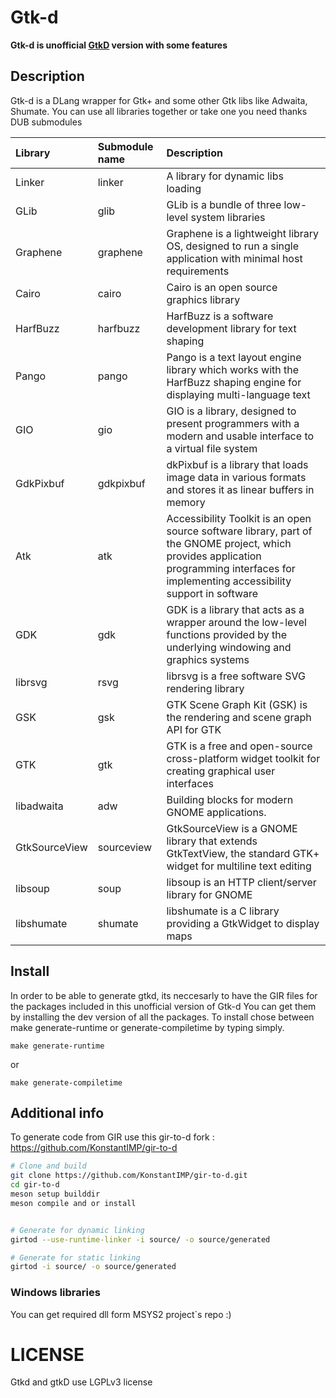# Gtk-d

**Gtk-d is unofficial [GtkD](https://gtkd.org/) version with some features**

## Description

Gtk-d is a DLang wrapper for Gtk+ and some other Gtk libs like Adwaita, Shumate. 
You can use all libraries together or take one you need thanks DUB submodules

| Library  | Submodule name | Description |
| :------- | :------------- | :---------- |
| Linker   | linker         | A library for dynamic libs loading |
| GLib     | glib           | GLib is a bundle of three low-level system libraries |
| Graphene | graphene       | Graphene is a lightweight library OS, designed to run a single application with minimal host requirements |
| Cairo   | cairo           | Cairo is an open source graphics library |
| HarfBuzz | harfbuzz | HarfBuzz is a software development library for text shaping |
| Pango | pango | Pango is a text layout engine library which works with the HarfBuzz shaping engine for displaying multi-language text |
| GIO | gio | GIO is a library, designed to present programmers with a modern and usable interface to a virtual file system |
| GdkPixbuf | gdkpixbuf | dkPixbuf is a library that loads image data in various formats and stores it as linear buffers in memory |
| Atk | atk | Accessibility Toolkit is an open source software library, part of the GNOME project, which provides application programming interfaces for implementing accessibility support in software |
| GDK | gdk | GDK is a library that acts as a wrapper around the low-level functions provided by the underlying windowing and graphics systems |
| librsvg | rsvg | librsvg is a free software SVG rendering library |
| GSK | gsk | GTK Scene Graph Kit (GSK) is the rendering and scene graph API for GTK |
| GTK | gtk | GTK is a free and open-source cross-platform widget toolkit for creating graphical user interfaces |
| libadwaita | adw |  Building blocks for modern GNOME applications. |
| GtkSourceView | sourceview | GtkSourceView is a GNOME library that extends GtkTextView, the standard GTK+ widget for multiline text editing |
| libsoup | soup | libsoup is an HTTP client/server library for GNOME |
| libshumate | shumate | libshumate is a C library providing a GtkWidget to display maps |

## Install 
In order to be able to generate gtkd, its neccesarly to have the GIR files for the packages included in this unofficial version of Gtk-d
You can get them by installing the dev version of all the packages. To install chose between make generate-runtime or generate-compiletime 
by typing simply.

````
make generate-runtime
````
or
````
make generate-compiletime
````

## Additional info

To generate code from GIR use this gir-to-d fork : https://github.com/KonstantIMP/gir-to-d
```bash
# Clone and build
git clone https://github.com/KonstantIMP/gir-to-d.git
cd gir-to-d
meson setup builddir
meson compile and or install


# Generate for dynamic linking
girtod --use-runtime-linker -i source/ -o source/generated

# Generate for static linking
girtod -i source/ -o source/generated
```

### Windows libraries
You can get required dll form MSYS2 project`s repo :)

# LICENSE
Gtkd and gtkD use LGPLv3 license
